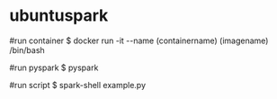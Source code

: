 # ubuntuspark

#run container
$ docker run -it --name (containername) (imagename) /bin/bash

#run pyspark
$ pyspark

#run script
$ spark-shell example.py
